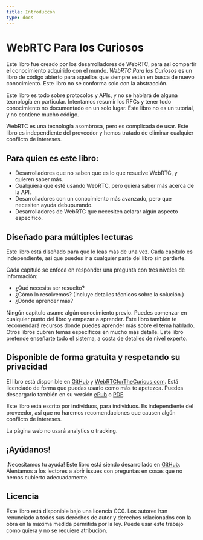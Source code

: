 ```yaml
---
title: Introduccón
type: docs
---
```


# WebRTC Para los Curiosos

Este libro fue creado por los desarrolladores de WebRTC, para así compartir el conocimiento adquirido con el mundo.
_WebRTC Para los Curiosos_ es un libro de código abierto para aquellos que siempre están en busca de nuevo conocimiento.
Este libro no se conforma solo con la abstracción.

Este libro es todo sobre protocolos y APIs, y no se hablará de alguna tecnología en particular.
Intentamos resumir los RFCs y tener todo conocimiento no documentado en un solo lugar.
Este libro no es un tutorial, y no contiene mucho código.

WebRTC es una tecnología asombrosa, pero es complicada de usar.
Este libro es independiente del proveedor y hemos tratado de eliminar cualquier conflicto de intereses.

## Para quien es este libro:

-   Desarrolladores que no saben que es lo que resuelve WebRTC, y quieren saber más.
-   Cualquiera que esté usando WebRTC, pero quiera saber más acerca de la API.
-   Desarrolladores con un conocimiento más avanzado, pero que necesiten ayuda debupurando.
-   Desarrolladores de WebRTC que necesiten aclarar algún aspecto específico.

## Diseñado para múltiples lecturas

Este libro está diseñado para que lo leas más de una vez.
Cada capítulo es independiente, así que puedes ir a cualquier parte del libro sin perderte.

Cada capítulo se enfoca en responder una pregunta con tres niveles de información:

-   ¿Qué necesita ser resuelto?
-   ¿Cómo lo resolvemos? (Incluye detalles técnicos sobre la solución.)
-   ¿Dónde aprender más?

Ningún capítulo asume algún conocimiento previo. Puedes comenzar en cualquier punto del libro y empezar a aprender.
Este libro también te recomendará recursos donde puedes aprender más sobre el tema hablado.
Otros libros cubren temas específicos en mucho más detalle. Este libro pretende enseñarte todo el sistema, a costa de detalles de nivel experto.

## Disponible de forma gratuita y respetando su privacidad

El libro está disponible en [GitHub](https://github.com/webrtc-for-the-curious/webrtc-for-the-curious) y [WebRTCforTheCurious.com](https://webrtcforthecurious.com).
Está licenciado de forma que puedas usarlo como más te apetezca. Puedes descargarlo también en su versión [ePub](https://webrtcforthecurious.com/docs/webrtc-for-the-curious.epub) o [PDF](https://webrtcforthecurious.com/docs/webrtc-for-the-curious.pdf).

Este libro está escrito por individuos, para individuos. Es independiente del proveedor, así que
no haremos recomendaciones que causen algún conflicto de intereses.

La página web no usará analytics o tracking.

## ¡Ayúdanos!

¡Necesitamos tu ayuda! Este libro está siendo desarrollado en [GitHub](https://github.com/webrtc-for-the-curious/webrtc-for-the-curious).
Alentamos a los lectores a abrir issues con preguntas en cosas que no hemos cubierto adecuadamente.

## Licencia

Este libro está disponible bajo una licencia CC0. Los autores han renunciado a todos sus derechos de autor y derechos relacionados con la obra
en la máxima medida permitida por la ley. Puede usar este trabajo como quiera y no se requiere atribución.
